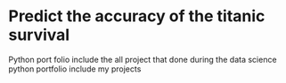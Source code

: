 # Predict the accuracy of the titanic survival
Python port folio include the all project that done during the data science 
python portfolio include my projects
